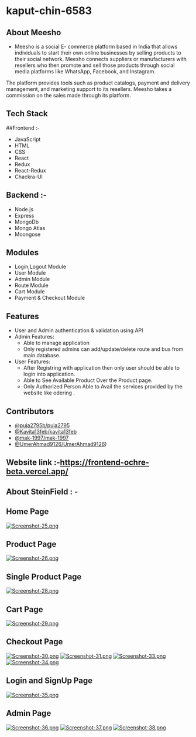 # kaput-chin-6583


## About Meesho
* Meesho is a social E- commerce platform based in India that allows individuals to start their own online businesses by selling products to their social network. Meesho connects suppliers or manufacturers with resellers who then promote and sell those products through social media platforms like WhatsApp, Facebook, and Instagram.

The platform provides tools such as product catalogs, payment and delivery management, and marketing support to its resellers. Meesho takes a commission on the sales made through its platform.


## Tech Stack 
##Frontend :-
* JavaScript 
* HTML
* CSS
* React
* Redux
* React-Redux
* Chackra-UI
## Backend :-
* Node.js 
* Express
* MongoDb
* Mongo Atlas
* Moongose


## Modules

* Login,Logout Module
* User Module
* Admin Module
* Route Module
* Cart Module
* Payment & Checkout Module


## Features

* User and Admin authentication & validation using API
* Admin Features:
     * Able to manage application
     * Only registered admins can add/update/delete route and bus from main database.
* User Features:
     * After Registring with application then only user should be able to login into application.
     * Able to See Available Product Over the Product page.
     * Only Authorized Person Able to Avail the services provided by the website like odering .


## Contributors
* [@puja2795b/puja2795](https://github.com/puja2795)
* [@Kavita13feb/kavita13feb](https://github.com/Kavita13feb/kavita13feb)
* [@mak-1997/mak-1997](https://github.com/mak-1997)
* [@UmerAhmad9126/UmerAhmad9126](https://github.com/UmerAhmad9126))






## Website link :-https://frontend-ochre-beta.vercel.app/
## About SteinField : -

## Home Page
[![Screenshot-25.png](https://i.postimg.cc/vZK8mj9Y/Screenshot-25.png)](https://postimg.cc/BjxfYmMk)
## Product Page
[![Screenshot-26.png](https://i.postimg.cc/zDyszB7g/Screenshot-26.png)](https://postimg.cc/V5cG4z3f)
## Single Product Page
[![Screenshot-28.png](https://i.postimg.cc/t4kStQDb/Screenshot-28.png)](https://postimg.cc/mPcyBn0p)
## Cart Page
[![Screenshot-29.png](https://i.postimg.cc/nckYNKmY/Screenshot-29.png)](https://postimg.cc/svMhhhwv)
## Checkout Page
[![Screenshot-30.png](https://i.postimg.cc/hPkcWxqv/Screenshot-30.png)](https://postimg.cc/Mvmh1nHJ)
[![Screenshot-31.png](https://i.postimg.cc/SsYbvNtC/Screenshot-31.png)](https://postimg.cc/CB02ZY0x)
[![Screenshot-33.png](https://i.postimg.cc/ydZ2TpkT/Screenshot-33.png)](https://postimg.cc/JDRTrq3y)
[![Screenshot-34.png](https://i.postimg.cc/kXXfJhqh/Screenshot-34.png)](https://postimg.cc/nMgvT2sv)
## Login and SignUp Page
[![Screenshot-35.png](https://i.postimg.cc/85mmDL3S/Screenshot-35.png)](https://postimg.cc/LYh13g2C)
## Admin Page
[![Screenshot-36.png](https://i.postimg.cc/0yKGjT3Z/Screenshot-36.png)](https://postimg.cc/VJ10HVzb)
[![Screenshot-37.png](https://i.postimg.cc/26Ghgrbj/Screenshot-37.png)](https://postimg.cc/6278vsfF)
[![Screenshot-38.png](https://i.postimg.cc/CKHqfS4C/Screenshot-38.png)](https://postimg.cc/McHTCkNX)
